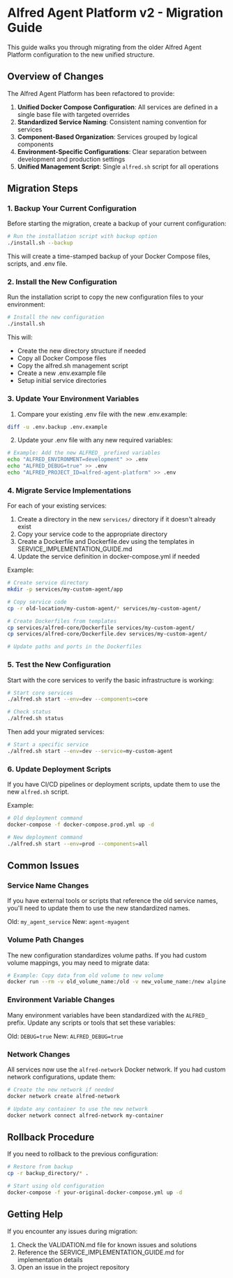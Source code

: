 # Alfred Agent Platform v2 - Migration Guide

This guide walks you through migrating from the older Alfred Agent Platform configuration to the new unified structure.

## Overview of Changes

The Alfred Agent Platform has been refactored to provide:

1. **Unified Docker Compose Configuration**: All services are defined in a single base file with targeted overrides
2. **Standardized Service Naming**: Consistent naming convention for services
3. **Component-Based Organization**: Services grouped by logical components
4. **Environment-Specific Configurations**: Clear separation between development and production settings
5. **Unified Management Script**: Single `alfred.sh` script for all operations

## Migration Steps

### 1. Backup Your Current Configuration

Before starting the migration, create a backup of your current configuration:

```bash
# Run the installation script with backup option
./install.sh --backup
```

This will create a time-stamped backup of your Docker Compose files, scripts, and .env file.

### 2. Install the New Configuration

Run the installation script to copy the new configuration files to your environment:

```bash
# Install the new configuration
./install.sh
```

This will:
- Create the new directory structure if needed
- Copy all Docker Compose files
- Copy the alfred.sh management script
- Create a new .env.example file
- Setup initial service directories

### 3. Update Your Environment Variables

1. Compare your existing .env file with the new .env.example:

```bash
diff -u .env.backup .env.example
```

2. Update your .env file with any new required variables:

```bash
# Example: Add the new ALFRED_ prefixed variables
echo "ALFRED_ENVIRONMENT=development" >> .env
echo "ALFRED_DEBUG=true" >> .env
echo "ALFRED_PROJECT_ID=alfred-agent-platform" >> .env
```

### 4. Migrate Service Implementations

For each of your existing services:

1. Create a directory in the new `services/` directory if it doesn't already exist
2. Copy your service code to the appropriate directory
3. Create a Dockerfile and Dockerfile.dev using the templates in SERVICE_IMPLEMENTATION_GUIDE.md
4. Update the service definition in docker-compose.yml if needed

Example:
```bash
# Create service directory
mkdir -p services/my-custom-agent/app

# Copy service code
cp -r old-location/my-custom-agent/* services/my-custom-agent/

# Create Dockerfiles from templates
cp services/alfred-core/Dockerfile services/my-custom-agent/
cp services/alfred-core/Dockerfile.dev services/my-custom-agent/

# Update paths and ports in the Dockerfiles
```

### 5. Test the New Configuration

Start with the core services to verify the basic infrastructure is working:

```bash
# Start core services
./alfred.sh start --env=dev --components=core

# Check status
./alfred.sh status
```

Then add your migrated services:

```bash
# Start a specific service
./alfred.sh start --env=dev --service=my-custom-agent
```

### 6. Update Deployment Scripts

If you have CI/CD pipelines or deployment scripts, update them to use the new `alfred.sh` script.

Example:
```bash
# Old deployment command
docker-compose -f docker-compose.prod.yml up -d

# New deployment command
./alfred.sh start --env=prod --components=all
```

## Common Issues

### Service Name Changes

If you have external tools or scripts that reference the old service names, you'll need to update them to use the new standardized names.

Old: `my_agent_service`
New: `agent-myagent`

### Volume Path Changes

The new configuration standardizes volume paths. If you had custom volume mappings, you may need to migrate data:

```bash
# Example: Copy data from old volume to new volume
docker run --rm -v old_volume_name:/old -v new_volume_name:/new alpine cp -r /old/* /new/
```

### Environment Variable Changes

Many environment variables have been standardized with the `ALFRED_` prefix. Update any scripts or tools that set these variables:

Old: `DEBUG=true`
New: `ALFRED_DEBUG=true`

### Network Changes

All services now use the `alfred-network` Docker network. If you had custom network configurations, update them:

```bash
# Create the new network if needed
docker network create alfred-network

# Update any container to use the new network
docker network connect alfred-network my-container
```

## Rollback Procedure

If you need to rollback to the previous configuration:

```bash
# Restore from backup
cp -r backup_directory/* .

# Start using old configuration
docker-compose -f your-original-docker-compose.yml up -d
```

## Getting Help

If you encounter any issues during migration:

1. Check the VALIDATION.md file for known issues and solutions
2. Reference the SERVICE_IMPLEMENTATION_GUIDE.md for implementation details
3. Open an issue in the project repository
